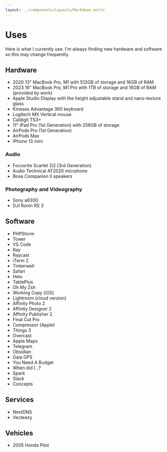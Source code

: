 ```yaml
---
layout: ../components/Layouts/Markdown.astro
---
```


# Uses

Here is what I currently use. I'm always finding new hardware and software so this may change frequently.

## Hardware

- 2020 13" MacBook Pro, M1 with 512GB of storage and 16GB of RAM
- 2023 16" MacBook Pro, M1 Pro with 1TB of storage and 16GB of RAM (provided by work)
- Apple Studio Display with the height adjustable stand and nano-texture glass
- Kineses Advantage 360 keyboard
- Logitech MX Vertical mouse
- Caldigit TS3+
- 11" iPad Pro (1st Generation) with 256GB of storage
- AirPods Pro (1st Generation)
- AirPods Max
- iPhone 13 mini

### Audio

- Focusrite Scarlet 2i2 (3rd Generation)
- Audio Technical AT2020 micrphone
- Bose Companion II speakers

### Photography and Videography

- Sony a6300
- DJI Ronin RS 3

## Software

- PHPStorm
- Tower
- VS Code
- Ray
- Raycast
- iTerm 2
- Tinkerwell
- Safari
- Helo
- TablePlus
- Oh My Zsh
- Working Copy (iOS)
- Lightroom (cloud version)
- Affinity Photo 2
- Affinity Designer 2
- Affinity Publisher 2
- Final Cut Pro
- Compressor (Apple)
- Things 3
- Overcast
- Apple Maps
- Telegram
- Obsidian
- Gaia GPS
- You Need A Budget
- When did I...?
- Spark
- Slack
- Concepts

## Services

- NextDNS
- Vecteezy

## Vehicles

- 2005 Honda Pilot
